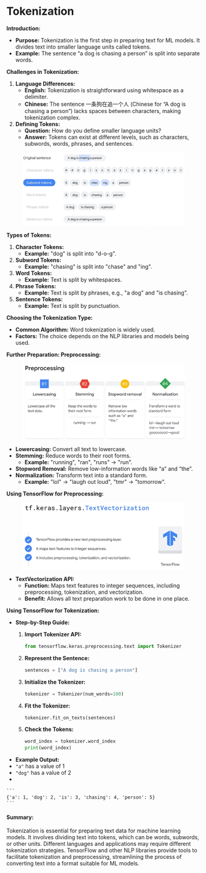 # Tokenization

**Introduction:**

* **Purpose:** Tokenization is the first step in preparing text for ML models. It divides text into smaller language units called tokens.
* **Example:** The sentence “a dog is chasing a person” is split into separate words.

**Challenges in Tokenization:**

1. **Language Differences:**
   * **English:** Tokenization is straightforward using whitespace as a delimiter.
   * **Chinese:** The sentence 一条狗在追一个人 (Chinese for “A dog is chasing a person”) lacks spaces between characters, making tokenization complex.
2. **Defining Tokens:**
   * **Question:** How do you define smaller language units?
   * **Answer:** Tokens can exist at different levels, such as characters, subwords, words, phrases, and sentences.

<figure><img src="../.gitbook/assets/image (1) (1) (1) (1) (1) (1) (1) (1) (1).png" alt=""><figcaption></figcaption></figure>

**Types of Tokens:**

1. **Character Tokens:**
   * **Example:** "dog" is split into "d-o-g".
2. **Subword Tokens:**
   * **Example:** "chasing" is split into "chase" and "ing".
3. **Word Tokens:**
   * **Example:** Text is split by whitespaces.
4. **Phrase Tokens:**
   * **Example:** Text is split by phrases, e.g., "a dog" and "is chasing".
5. **Sentence Tokens:**
   * **Example:** Text is split by punctuation.

**Choosing the Tokenization Type:**

* **Common Algorithm:** Word tokenization is widely used.
* **Factors:** The choice depends on the NLP libraries and models being used.

**Further Preparation: Preprocessing:**

<figure><img src="../.gitbook/assets/image (2) (1) (1) (1) (1) (1) (1) (1) (1).png" alt=""><figcaption></figcaption></figure>

* **Lowercasing:** Convert all text to lowercase.
* **Stemming:** Reduce words to their root forms.
  * **Example:** "running", "ran", "runs" -> "run".
* **Stopword Removal:** Remove low-information words like “a” and “the”.
* **Normalization:** Transform text into a standard form.
  * **Example:** "lol" -> "laugh out loud", "tmr" -> "tomorrow".

**Using TensorFlow for Preprocessing:**

<figure><img src="../.gitbook/assets/image (3) (1) (1) (1) (1) (1) (1) (1) (1).png" alt=""><figcaption></figcaption></figure>

* **TextVectorization API:**
  * **Function:** Maps text features to integer sequences, including preprocessing, tokenization, and vectorization.
  * **Benefit:** Allows all text preparation work to be done in one place.

**Using TensorFlow for Tokenization:**

* **Step-by-Step Guide:**
  1.  **Import Tokenizer API:**

      ```python
      from tensorflow.keras.preprocessing.text import Tokenizer
      ```
  2.  **Represent the Sentence:**

      ```python
      sentences = ["A dog is chasing a person"]
      ```
  3.  **Initialize the Tokenizer:**

      ```python
      tokenizer = Tokenizer(num_words=100)
      ```
  4.  **Fit the Tokenizer:**

      ```python
      tokenizer.fit_on_texts(sentences)
      ```
  5.  **Check the Tokens:**

      ```python
      word_index = tokenizer.word_index
      print(word_index)
      ```
* **Example Output:**
* `"a"` has a value of 1
* `"dog"` has a value of 2
*

    ```
    {'a': 1, 'dog': 2, 'is': 3, 'chasing': 4, 'person': 5}
    ```

#### Summary:

Tokenization is essential for preparing text data for machine learning models. It involves dividing text into tokens, which can be words, subwords, or other units. Different languages and applications may require different tokenization strategies. TensorFlow and other NLP libraries provide tools to facilitate tokenization and preprocessing, streamlining the process of converting text into a format suitable for ML models.
